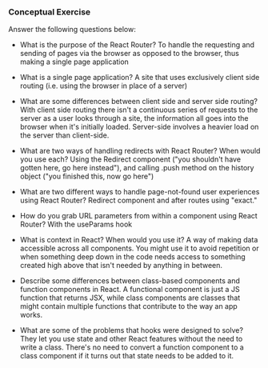 ### Conceptual Exercise

Answer the following questions below:

- What is the purpose of the React Router?
To handle the requesting and sending of pages via the browser as opposed to the browser, thus making a single page application

- What is a single page application?
A site that uses exclusively client side routing (i.e. using the browser in place of a server)

- What are some differences between client side and server side routing?
With client side routing there isn't a continuous series of requests to the server as a user looks through a site, the information all goes into the browser when it's initially loaded. Server-side involves a heavier load on the server than client-side.

- What are two ways of handling redirects with React Router? When would you use each?
Using the Redirect component ("you shouldn't have gotten here, go here instead"), and calling .push method on the history object ("you finished this, now go here")

- What are two different ways to handle page-not-found user experiences using React Router? 
Redirect component and <Route><NotFound /></Route> after routes using "exact."

- How do you grab URL parameters from within a component using React Router?
With the useParams hook

- What is context in React? When would you use it?
A way of making data accessible across all components. You might use it to avoid repetition or when something deep down in the code needs access to something created high above that isn't needed by anything in between.

- Describe some differences between class-based components and function
  components in React.
  A functional component is just a JS function that returns JSX, while class components are classes that might contain multiple functions that contribute to the way an app works.

- What are some of the problems that hooks were designed to solve?
They let you use state and other React features without the need to write a class. There's no need to convert a function component to a class component if it turns out that state needs to be added to it.